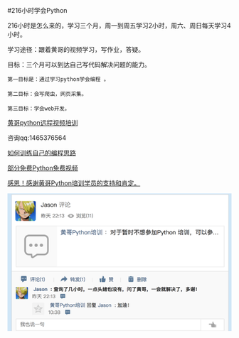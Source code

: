 #216小时学会Python

216小时是怎么来的，学习三个月，周一到周五学习2小时，周六、周日每天学习4小时。

学习途径：跟着黄哥的视频学习，写作业，答疑。

目标：三个月可以到达自己写代码解决问题的能力。

	第一目标是：通过学习python学会编程 。

	第二目标：会写爬虫，网页采集。

	第三目标：学会web开发。


[黄哥python远程视频培训](https://github.com/pythonpeixun/article/blob/master/index.md)

咨询qq:1465376564


[如何训练自己的编程思路](https://github.com/pythonpeixun/article/blob/master/python/how_to_learn_program2.md)


[部分免费Python免费视频](https://github.com/pythonpeixun/article/blob/master/python_shiping.md)

[感恩！感谢黄哥Python培训学员的支持和肯定。](https://github.com/pythonpeixun/article/blob/master/python/thanks.md)

![](答疑价值.png)
